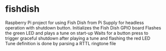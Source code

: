 # fishdish
Raspberry Pi project for using Fish Dish from Pi Supply for headless operation with shutdown button.
Initializes the Fish Dish GPIO board
Flashes the green LED and plays a tune on start-up
Waits for a button press to trigger graceful shutdown after playing a tune and flashing the red LED
Tune definition is done by parsing a RTTL ringtone file
